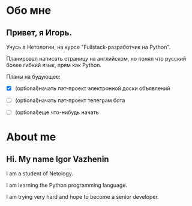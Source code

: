 # Обо мне

## Привет, я Игорь.

Учусь в Нетологии, на курсе "Fullstack-разработчик на Python".

Планировал написать страницу на английском, но понял что русский более гибкий язык, прям как Python.

Планы на будующее:
- [x] \(optional)начать пэт-проект электронной доски объявлений
- [ ] \(optional)начать пэт-проект телеграм бота
- [ ] \(optional)еще что-нибудь начать


# About me

## Hi. My name Igor Vazhenin

I am a student of Netology.

I am learning the Python programming language.

I am trying very hard and hope to become a senior developer.
